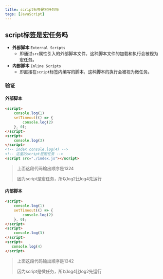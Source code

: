 ```yaml
---
title: script标签是宏任务吗
tags: [JavaScript]
---
```


## script标签是宏任务吗

- **外部脚本** `External Scripts`
  - 即通过`src`属性引入的外部脚本文件，这种脚本文件的加载和执行会被视为宏任务。
- **内部脚本** `Inline Scripts`
  - 即直接在`script`标签内编写的脚本，这种脚本的执行会被视为微任务。

### 验证

#### 外部脚本

```html
<script>
    console.log(1)
    setTimeout(() => {
        console.log(2)
    }, 0);
</script>
<script>
    console.log(3)
</script>
<!-- index console.log(4) -->
<!-- 这里的script是宏任务 -->
<script src="./index.js"></script>
```
> 上面这段代码输出顺序是1324
>
> 因为script是宏任务，所以log2比log4先运行

#### 内部脚本

```html
<script>
    console.log(1)
    setTimeout(() => {
        console.log(2)
    }, 0);
</script>
<script>
    console.log(3)
</script>
<script>
   console.log(4)
</script>
```

> 上面这段代码输出顺序是1342
>
> 因为script是微任务，所以log4比log2先运行